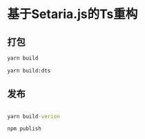 # 基于Setaria.js的Ts重构


## 打包 

```cmd
yarn build

yarn build:dts

```

## 发布

```cmd

yarn build-verion

npm publish


```